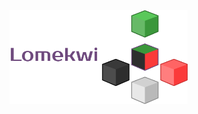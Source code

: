 <img src="./assets/lomekwi_side.png" alt="drawing" style="height:150px;"/>

<!-- You could think Lomekwi as a public distributed artifact system, but best way to describe Lomekwi is with a little story.

This society is divided in groups. Each member of the group has a bag of artifacts and every group has a leader. The leader is responsible for keeping the group safe, which means that it controls the artifcts of the group. A new member only enters the group if everyone accepts it. The bag of artifacts is used when a member wants to add a new item to the group. This item is then given to the leader, who breaks this item into multiple artifacts and distributes these artifacts within the group. When someone wants to get and item, it asks for it for the group leader, who collects the artifacts, mount the item and give to that member. If a leader is found dead or unreachable, the group make an election to select a new leader. Groups can share items with each other, they do that by establishing connections between group leaders. -->
